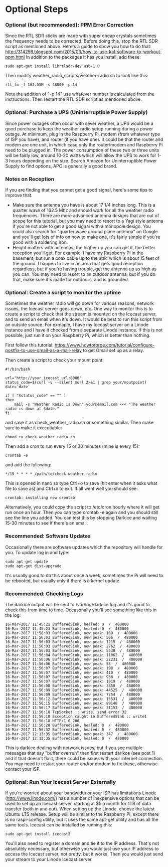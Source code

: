 # Optional Steps

### Optional (but recommended): PPM Error Correction

Since the RTL SDR sticks are made with super cheap crystals sometimes the frequency needs to be corrected. Before doing this, stop the RTL SDR script as mentioned above.  Here's a guide to show you how to do that: http://314256.blogspot.com/2015/03/how-to-use-kal-software-to-workout-ppm.html  In addition to the packages it has you install, add these:

    sudo apt-get install librtlsdr-dev usb-1.0

Then modify weather_radio_scripts/weather-radio.sh to look like this:

    rtl_fm -f 162.55M -s 48000 -p 14

Note the addition of "-p 14" use whatever number is calculated from the instructions.  Then restart the RTL SDR script as mentioned above.

### Optional: Purchase a UPS (Uninterruptible Power Supply)

Since power outages often occur with sever weather, a UPS would be a good purchase to keep the weather radio setup running during a power outage.  At minimum, plug in the Raspberry Pi, modem (from whatever type of ISP you have),  and router (if you have one).  It could be that the router and modem are one unit, in which case only the router/modem and Raspberry Pi need to be plugged in.  The power consumption of these two or three units will be fairly low, around 10-20 watts which will allow the UPS to work for 1-3 hours depending on the size.  Search Amazon for Uninterruptible Power Supply to find options, APC is generally a good brand.

### Notes on Reception

If you are finding that you cannot get a good signal, here's some tips to improve that. 

* Make sure the antenna you have is about 17 1/4 inches long.  This is a quarter wave of 162.5 Mhz and should work for all the weather radio frequencies.  There are more advanced antenna designs that are out of scope for this tutorial, but you may need to resort to a Yagi style antenna if you're not able to get a good signal with a monopole design.  You could also search for "quarter wave ground plane antenna" on Google and you'll get lots of info on how to make one, it's fairly simple if you're good with a soldering iron.
* Height matters with antennas, the higher up you can get it, the better reception you'll get.  For example, I have my Raspberry Pi in the basement, but run a coax cable up to the attic which is about 15 feet of the ground.  I happen to live in an area that gets good reception regardless, but if you're having trouble, get the antenna up as high as you can.  You may need to resort to an outdoor antenna, but if you do that, make sure it's made for outdoors, and is grounded.

### Optional: Create a script to monitor the uptime

Sometimes the weather radio will go down for various reasons, network issues, the Icecast server goes down, etc.  One way to monitor this is to create a script to check that the stream is mounted on the Icecast server, and to send an email when it's down.  It would be best to run this script from an outside source.  For exmaple, I have my Icecast server on a Linode instance and I have it checked from a separate Linode instance.  If this is not possible, just run it on your Raspberry Pi, which is better than nothing.

First follow this tutorial:  https://www.howtoforge.com/tutorial/configure-postfix-to-use-gmail-as-a-mail-relay to get Gmail set up as a relay.

Then create a script to check your mount point:

    #!/bin/bash
    
    url="http://your_icecast_url:8000"
    status_code=$(curl -v --silent $url 2>&1 | grep your/moutpoint)
    date=`date`

    if [ "$status_code" == "" ]
    then
        mail -s "Weather Radio is Down" your@email.com <<< "The weather radio is down at $date."
    fi

and save it as check_weather_radio.sh or something similar.  Then make sure to make it executiable:

    chmod +x check_weather_radio.sh

Then add a cron to run every 15 or 30 minutes (mine is every 15):

    crontab -e

and add the following:

    */15 * * * * /path/to/check-weather-radio

This is opened in nano so type Ctrl+o to save (hit enter when it asks what file to save as) and Ctrl+x to exit.  If all went well you should see:

    crontab: installing new crontab

Alternatively, you could copy the script to /etc/cron.hourly where it will get run once an hour.  Then you can type crontab -e again and you should still see the line you added.  You can test this by stopping Darkice and waiting 15-30 minutes to see if there's an email.

### Recommended: Software Updates

Occasionally there are software updates which the repository will handle for you.  To update log in and type:

    sudo apt-get update
    sudo apt-get dist-upgrade

It's usually good to do this about once a week, sometimes the Pi will need to be rebooted, but usually only if there is a kernel update.

### Recommended: Checking Logs

The darkice output will be sent to /var/log/darkice.log and it's good to check this from time to time.  Occasonally you'll see something like this in the log:


    16-Mar-2017 11:45:21 BufferedSink, healed: 0  /  480000
    16-Mar-2017 11:45:23 BufferedSink, healed: 0  /  480000
    16-Mar-2017 11:56:03 BufferedSink, new peak: 169  /  480000
    16-Mar-2017 11:56:03 BufferedSink, new peak: 506  /  480000
    16-Mar-2017 11:56:03 BufferedSink, new peak: 1215  /  480000
    16-Mar-2017 11:56:03 BufferedSink, new peak: 2762  /  480000
    16-Mar-2017 11:56:03 BufferedSink, new peak: 5530  /  480000
    16-Mar-2017 11:56:04 BufferedSink, new peak: 11062  /  480000
    16-Mar-2017 11:56:06 BufferedSink, new peak: 22231  /  480000
    16-Mar-2017 11:56:06 BufferedSink, new peak: 55  /  480000
    16-Mar-2017 11:56:07 BufferedSink, new peak: 198  /  480000
    16-Mar-2017 11:56:07 BufferedSink, new peak: 410  /  480000
    16-Mar-2017 11:56:07 BufferedSink, new peak: 938  /  480000
    16-Mar-2017 11:56:07 BufferedSink, new peak: 1919  /  480000
    16-Mar-2017 11:56:08 BufferedSink, new peak: 3858  /  480000
    16-Mar-2017 11:56:09 BufferedSink, new peak: 44525  /  480000
    16-Mar-2017 11:56:09 BufferedSink, new peak: 7754  /  480000
    16-Mar-2017 11:56:12 BufferedSink, new peak: 15531  /  480000
    16-Mar-2017 11:56:15 BufferedSink, new peak: 89148  /  480000
    16-Mar-2017 11:56:17 BufferedSink, new peak: 31153  /  480000
    16-Mar-2017 11:56:18 TcpSocket :: write, send error 32
    16-Mar-2017 11:56:18 Exception caught in BufferedSink :: write1
    16-Mar-2017 11:56:18 HTTP/1.0 200
    16-Mar-2017 11:56:28 BufferedSink, healed: 0  /  480000
    16-Mar-2017 11:56:32 BufferedSink, healed: 0  /  480000
    16-Mar-2017 12:13:35 BufferedSink, new peak: 347  /  480000
    16-Mar-2017 12:13:35 BufferedSink, healed: 0  /  480000

This is darkice dealing with network issues, but if you see multiple messages that say "buffer overrun" then first restart darikce (see post 1) and if that doesn't fix it, there could be issues with your internet connection.  You may need to restart your router and/or modem to fix these, otherwise contact your ISP.

### Optional: Run Your Icecast Server Externally

If you're worried about your bandwidth or your ISP has limitations Linode (http://www.linode.com/) has a number of inexpensive options that can be used to set up an Icecast server, starting at $5 a month for 1TB of data transfer (both in and out).  When setting up the Linode, choose the latest Ubuntu LTS release.  Setup will be similar to the Raspberry Pi, except there is no raspi-config utility, but it uses the same apt-get utility and has all the same tools.  Icecast can be installed by running this:

    sudo apt-get install icecast2

You'll also need to register a domain and tie it to the IP address. That's not absolutely necessary, but otherwise you would just use your IP address to access the Icecast server, not pretty, but it works.  Then you would just send your stream to your Linode Icecast server.
